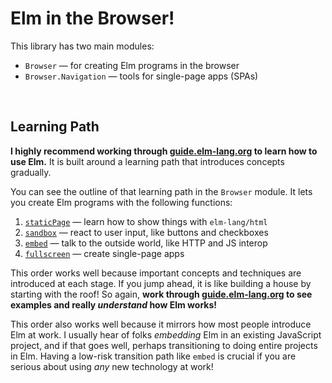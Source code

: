 # Elm in the Browser!

This library has two main modules:

  - `Browser` &mdash; for creating Elm programs in the browser
  - `Browser.Navigation` &mdash; tools for single-page apps (SPAs)


<br>

## Learning Path

**I highly recommend working through [guide.elm-lang.org][guide] to learn how to use Elm.** It is built around a learning path that introduces concepts gradually.

[guide]: https://guide.elm-lang.org/

You can see the outline of that learning path in the `Browser` module. It lets you create Elm programs with the following functions:

  1. [`staticPage`](Browser#staticPage) &mdash; learn how to show things with `elm-lang/html`
  2. [`sandbox`](Browser#sandbox) &mdash; react to user input, like buttons and checkboxes
  3. [`embed`](Browser#embed) &mdash; talk to the outside world, like HTTP and JS interop
  4. [`fullscreen`](Browser#fullscreen) &mdash; create single-page apps

This order works well because important concepts and techniques are introduced at each stage. If you jump ahead, it is like building a house by starting with the roof! So again, **work through [guide.elm-lang.org][guide] to see examples and really *understand* how Elm works!**

This order also works well because it mirrors how most people introduce Elm at work. I usually hear of folks *embedding* Elm in an existing JavaScript project, and if that goes well, perhaps transitioning to doing entire projects in Elm. Having a low-risk transition path like `embed` is crucial if you are serious about using *any* new technology at work!
